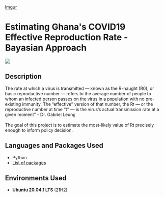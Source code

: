 

[Imgur](https://i.imgur.com/bgBAL0x.png)

# Estimating Ghana's COVID19 Effective Reproduction Rate - Bayasian Approach

![](https://i.imgur.com/bgBAL0x.png)
<h2>Description</h2>
The rate at which a virus is transmitted — known as the R-naught (R0), or basic reproductive number — refers to the average number of people to whom an infected person passes on the virus in a population with no pre-existing immunity. The “effective” version of that number, the Rt — or the reproductive number at time “t” — is the virus’s actual transmission rate at a given moment” - Dr. Gabriel Leung
<br></br>
The goal of this project is to estimate the most-likely value of Rt precisely enough to inform policy decision.

<h2>Languages and Packages Used</h2>

- Python
- [List of packages](https://github.com/graphshade/plotly_dash/blob/master/requirements.txt)

<h2>Environments Used </h2>

- <b>Ubuntu 20.04.1 LTS</b> (21H2)



